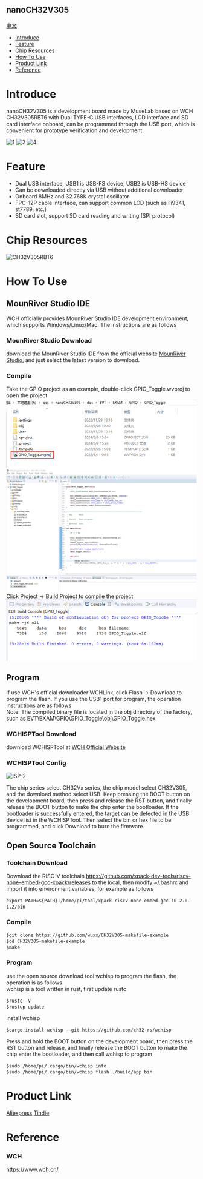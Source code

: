 nanoCH32V305
-----------
[中文](./README_cn.md)

* [Introduce](#Introduce)
* [Feature](#feature)
* [Chip Resources](#chip-resources)
* [How To Use](#how-to-use)
* [Product Link](#product-link)
* [Reference](#reference)


# Introduce
nanoCH32V305 is a development board made by MuseLab based on WCH CH32V305RBT6 with Dual TYPE-C USB interfaces, LCD interface and SD card interface onboard, can be programmed through the USB port, which is convenient for prototype verification and development.

![1](https://github.com/wuxx/nanoCH32V305/blob/master/doc/1.jpg)
![2](https://github.com/wuxx/nanoCH32V305/blob/master/doc/2.jpg)
![4](https://github.com/wuxx/nanoCH32V305/blob/master/doc/4.jpg)

# Feature
- Dual USB interface, USB1 is USB-FS device, USB2 is USB-HS device
- Can be downloaded directly via USB without additional downloader
- Onboard 8MHz and 32.768K crystal oscillator
- FPC-12P cable interface, can support common LCD (such as ili9341, st7789, etc.)
- SD card slot, support SD card reading and writing (SPI protocol)

# Chip Resources
![CH32V305RBT6](https://github.com/wuxx/nanoCH32V305/blob/master/doc/CH32V305RBT6.png)

# How To Use
## MounRiver Studio IDE
WCH officially provides MounRiver Studio IDE development environment, which supports Windows/Linux/Mac. The instructions are as follows
 
### MounRiver Studio Download
download the MounRiver Studio IDE from the official website [MounRiver Studio](http://www.mounriver.com), and just select the latest version to download.

### Compile
Take the GPIO project as an example, double-click GPIO_Toggle.wvproj to open the project
![MRS-1](https://github.com/wuxx/nanoCH32V305/blob/master/doc/MRS-1.png)
![MRS-2](https://github.com/wuxx/nanoCH32V305/blob/master/doc/MRS-2.png)  
Click Project -> Build Project to compile the project  
![MRS-3](https://github.com/wuxx/nanoCH32V305/blob/master/doc/MRS-3.png)


## Program
If use WCH's official downloader WCHLink, click Flash -> Download to program the flash. If you use the USB1 port for program, the operation instructions are as follows  
Note: The compiled binary file is located in the obj directory of the factory, such as EVT\EXAM\GPIO\GPIO_Toggle\obj\GPIO_Toggle.hex

### WCHISPTool Download
download WCHISPTool at [WCH Official Website](https://www.wch.cn/downloads/WCHISPTool_Setup_exe.html)

### WCHISPTool Config
![ISP-2](https://github.com/wuxx/nanoCH32V305/blob/master/doc/ISP-2.png)

The chip series select CH32Vx series, the chip model select CH32V305, and the download method select USB.
Keep pressing the BOOT button on the development board, then press and release the RST button, and finally release the BOOT button to make the chip enter the bootloader. If the bootloader is successfully entered, the target can be detected in the USB device list in the WCHISPTool.
Then select the bin or hex file to be programmed, and click Download to burn the firmware.

## Open Source Toolchain
### Toolchain Download

Download the RISC-V toolchain https://github.com/xpack-dev-tools/riscv-none-embed-gcc-xpack/releases to the local, then modify ~/.bashrc and import it into environment variables, for example as follows
```
export PATH=${PATH}:/home/pi/tool/xpack-riscv-none-embed-gcc-10.2.0-1.2/bin
```

### Compile
```
$git clone https://github.com/wuxx/CH32V305-makefile-example
$cd CH32V305-makefile-example
$make
```

### Program
use the open source download tool wchisp to program the flash, the operation is as follows  
wchisp is a tool written in rust, first update rustc
```
$rustc -V
$rustup update
```

install wchisp
```
$cargo install wchisp --git https://github.com/ch32-rs/wchisp
```

Press and hold the BOOT button on the development board, then press the RST button and release, and finally release the BOOT button to make the chip enter the bootloader, and then call wchisp to program
```
$sudo /home/pi/.cargo/bin/wchisp info
$sudo /home/pi/.cargo/bin/wchisp flash ./build/app.bin
```

# Product Link
[Aliexpress](https://www.aliexpress.com/item/1005005033298927.html?spm=a2g0s.12269583.0.0.20535947csm0Sw
)
[Tindie](https://www.tindie.com/products/johnnywu/nanoch32v305-development-board/)

# Reference
### WCH
https://www.wch.cn/
